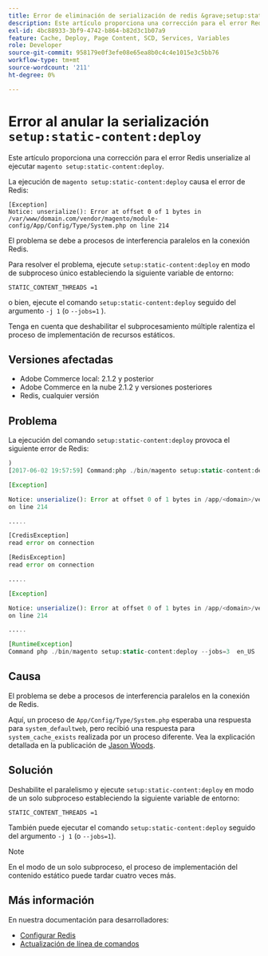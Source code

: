 ```yaml
---
title: Error de eliminación de serialización de redis &grave;setup:static-content:deploy&grave;
description: Este artículo proporciona una corrección para el error Redis unserialize al ejecutar &grave;magento setup:static-content:deploy&grave;.
exl-id: 4bc88933-3bf9-4742-b864-b82d3c1b07a9
feature: Cache, Deploy, Page Content, SCD, Services, Variables
role: Developer
source-git-commit: 958179e0f3efe08e65ea8b0c4c4e1015e3c5bb76
workflow-type: tm+mt
source-wordcount: '211'
ht-degree: 0%

---
```


# Error al anular la serialización `setup:static-content:deploy`

Este artículo proporciona una corrección para el error Redis unserialize al ejecutar `magento setup:static-content:deploy`.

La ejecución de `magento setup:static-content:deploy` causa el error de Redis:

```
[Exception]
Notice: unserialize(): Error at offset 0 of 1 bytes in
/var/www/domain.com/vendor/magento/module-config/App/Config/Type/System.php on line 214
```

El problema se debe a procesos de interferencia paralelos en la conexión Redis.

Para resolver el problema, ejecute `setup:static-content:deploy` en modo de subproceso único estableciendo la siguiente variable de entorno:

```
STATIC_CONTENT_THREADS =1
```

o bien, ejecute el comando `setup:static-content:deploy` seguido del argumento `-j 1` (o `--jobs=1` ).

Tenga en cuenta que deshabilitar el subprocesamiento múltiple ralentiza el proceso de implementación de recursos estáticos.

## Versiones afectadas

* Adobe Commerce local: 2.1.2 y posterior
* Adobe Commerce en la nube 2.1.2 y versiones posteriores
* Redis, cualquier versión

## Problema

La ejecución del comando `setup:static-content:deploy` provoca el siguiente error de Redis:

```php
)
[2017-06-02 19:57:59] Command:php ./bin/magento setup:static-content:deploy --jobs=3  en_US

[Exception]

Notice: unserialize(): Error at offset 0 of 1 bytes in /app/<domain>/vendor/magento/module-config/App/Config/Type/System.php
on line 214

.....

[CredisException]
read error on connection

[RedisException]
read error on connection

.....

[Exception]

Notice: unserialize(): Error at offset 0 of 1 bytes in /app/<domain>/vendor/magento/module-config/App/Config/Type/System.php
on line 214

.....

[RuntimeException]
Command php ./bin/magento setup:static-content:deploy --jobs=3  en_US  returned code 3
```

## Causa

El problema se debe a procesos de interferencia paralelos en la conexión de Redis.

Aquí, un proceso de `App/Config/Type/System.php` esperaba una respuesta para `system_defaultweb`, pero recibió una respuesta para `system_cache_exists` realizada por un proceso diferente. Vea la explicación detallada en la publicación de [Jason Woods](https://github.com/magento/magento2/issues/9287#issuecomment-302362283).

## Solución

Deshabilite el paralelismo y ejecute `setup:static-content:deploy` en modo de un solo subproceso estableciendo la siguiente variable de entorno:

```
STATIC_CONTENT_THREADS =1
```

También puede ejecutar el comando `setup:static-content:deploy` seguido del argumento `-j 1` (o `--jobs=1`).

>[!NOTE]
>
>En el modo de un solo subproceso, el proceso de implementación del contenido estático puede tardar cuatro veces más.

## Más información

En nuestra documentación para desarrolladores:

* [Configurar Redis](https://experienceleague.adobe.com/docs/commerce-operations/configuration-guide/cache/redis/config-redis.html)
* [Actualización de línea de comandos](https://experienceleague.adobe.com/docs/commerce-operations/upgrade-guide/implementation/perform-upgrade.html)
